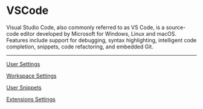 # VSCode

Visual Studio Code, also commonly referred to as VS Code, is a source-code editor developed by Microsoft for Windows, Linux and macOS. Features include support for debugging, syntax highlighting, intelligent code completion, snippets, code refactoring, and embedded Git.

---

[User Settings](VSCode%201b2aeacbb299818e98b7e05969feba42/User%20Settings%201b2aeacbb29981478c68fa2959f24847.md)

[Workspace Settings](VSCode%201b2aeacbb299818e98b7e05969feba42/Workspace%20Settings%201b2aeacbb29981a88decd6d4984befca.md)

[User Snippets](VSCode%201b2aeacbb299818e98b7e05969feba42/User%20Snippets%201b2aeacbb29981b2ae39f25288e8100e.md)

[Extensions Settings](VSCode%201b2aeacbb299818e98b7e05969feba42/Extensions%20Settings%201b2aeacbb29981d3b6ffcdfc59f724fe.md)